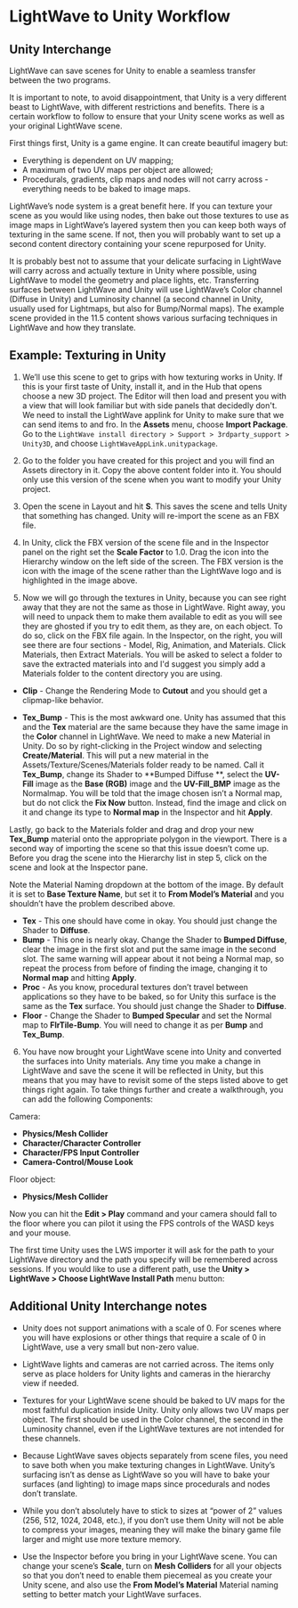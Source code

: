 # LightWave to Unity Workflow

[//]: # (<contribute-url for="Shortcut.md,coroutines-basics.md,coroutines-basic-jvm.md,cancellation-and-timeouts.md,composing-suspending-functions.md,coroutine-context-and-dispatchers.md,flow.md,channels.md,exception-handling.md,shared-mutable-state-and-concurrency.md,select-expression.md,debug-coroutines-with-idea.md,debug-flow-with-idea.md">https://github.com/Kotlin/kotlinx.coroutines/edit/master/docs/topics/</contribute-url>)

## Unity Interchange


LightWave can save scenes for Unity to enable a seamless transfer between the two programs.

It is important to note, to avoid disappointment, that Unity is a very different beast to LightWave, with different
restrictions and benefits. There is a certain workflow to follow to ensure that your Unity scene works as well as your
original LightWave scene.

First things first, Unity is a game engine. It can create beautiful imagery but:

* Everything is dependent on UV mapping;
* A maximum of two UV maps per object are allowed;
* Procedurals, gradients, clip maps and nodes will not carry across - everything needs to be baked to image maps.

LightWave’s node system is a great benefit here. If you can texture your scene as you would like using nodes, then bake
out those textures to use as image maps in LightWave’s layered system then you can keep both ways of texturing in the
same scene. If not, then you will probably want to set up a second content directory containing your scene repurposed
for Unity.

It is probably best not to assume that your delicate surfacing in LightWave will carry across and actually texture in
Unity where possible, using LightWave to model the geometry and place lights, etc. Transferring surfaces between
LightWave and Unity will use LightWave’s Color channel (Diffuse in Unity) and Luminosity channel (a second channel in
Unity, usually used for Lightmaps, but also for Bump/Normal maps). The example scene provided in the 11.5 content shows
various surfacing techniques in LightWave and how they translate.

## Example: Texturing in Unity

1. We’ll use this scene to get to grips with how texturing works in Unity. If this is your first taste of Unity, install
   it, and in the Hub that opens choose a new 3D project. The Editor will then load and present you with a view that
   will look familiar but with side panels that decidedly don't. We need to install the LightWave applink for Unity to
   make sure that we can send items to and fro. In the **Assets** menu, choose **Import Package**. Go to
   the `LightWave install directory > Support > 3rdparty_support > Unity3D`, and choose `LightWaveAppLink.unitypackage`.

2. Go to the folder you have created for this project and you will find an Assets directory in it. Copy the above
   content folder into it. You should only use this version of the scene when you want to modify your Unity project.

3. Open the scene in Layout and hit <shortcut>**S**</shortcut>. This saves the scene and tells Unity that something has
   changed. Unity will re-import the scene as an FBX file.

4. In Unity, click the FBX version of the scene file and in the Inspector panel on the right set the **Scale Factor** to
   1.0. Drag the icon into the Hierarchy window on the left side of the screen. The FBX version is the icon with the
   image of the scene rather than the LightWave logo and is highlighted in the image above.

5. Now we will go through the textures in Unity, because you can see right away that they are not the same as those in
   LightWave. Right away, you will need to unpack them to make them available to edit as you will see they are ghosted
   if you try to edit them, as they are, on each object. To do so, click on the FBX file again. In the Inspector, on the
   right, you will see there are four sections - Model, Rig, Animation, and Materials. Click Materials, then Extract
   Materials. You will be asked to select a folder to save the extracted materials into and I'd suggest you simply add a
   Materials folder to the content directory you are using.

* **Clip** - Change the Rendering Mode to **Cutout** and you should get a clipmap-like behavior.

* **Tex_Bump** - This is the most awkward one. Unity has assumed that this and the **Tex** material are the same because
  they have the same image in the **Color** channel in LightWave. We need to make a new Material in Unity. Do so by
  right-clicking in the Project window and selecting **Create/Material**. This will put a new material in the
  Assets/Texture/Scenes/Materials folder ready to be named. Call it **Tex_Bump**, change its Shader to **Bumped Diffuse
  **, select the **UV-Fill** image as the **Base (RGB)** image and the **UV-Fill_BMP** image as the Normalmap. You will
  be told that the image chosen isn’t a Normal map, but do not click the **Fix Now** button. Instead, find the image and
  click on it and change its type to **Normal map** in the Inspector and hit **Apply**.

Lastly, go back to the Materials folder and drag and drop your new **Tex_Bump** material onto the appropriate polygon in
the viewport. There is a second way of importing the scene so that this issue doesn’t come up. Before you drag the scene
into the Hierarchy list in step 5, click on the scene and look at the Inspector pane.

Note the Material Naming dropdown at the bottom of the image. By default it is set to **Base Texture Name**, but set it
to **From Model’s Material** and you shouldn’t have the problem described above.

* **Tex** - This one should have come in okay. You should just change the Shader to **Diffuse**.
* **Bump** - This one is nearly okay. Change the Shader to **Bumped Diffuse**, clear the image in the first slot and put
  the same image in the second slot. The same warning will appear about it not being a Normal map, so repeat the process
  from before of finding the image, changing it to **Normal map** and hitting **Apply**.
* **Proc** - As you know, procedural textures don’t travel between applications so they have to be baked, so for Unity
  this surface is the same as the **Tex** surface. You should just change the Shader to **Diffuse**.
* **Floor** - Change the Shader to **Bumped Specular** and set the Normal map to **FlrTile-Bump**. You will need to
  change it as per **Bump** and **Tex_Bump**.

6. You have now brought your LightWave scene into Unity and converted the surfaces into Unity materials. Any time you
   make a change in LightWave and save the scene it will be reflected in Unity, but this means that you may have to
   revisit some of the steps listed above to get things right again. To take things further and create a walkthrough,
   you can add the following Components:

Camera:

* **Physics/Mesh Collider**
* **Character/Character Controller**
* **Character/FPS Input Controller**
* **Camera-Control/Mouse Look**

Floor object:

* **Physics/Mesh Collider**

Now you can hit the **Edit > Play** command and your camera should fall to the floor where you can pilot it using the
FPS controls of the WASD keys and your mouse.

The first time Unity uses the LWS importer it will ask for the path to your LightWave directory and the path you specify
will be remembered across sessions. If you would like to use a different path, use the **Unity > LightWave > Choose
LightWave Install Path** menu button:

## Additional Unity Interchange notes

* Unity does not support animations with a scale of 0. For scenes where you will have explosions or other things that
  require a scale of 0 in LightWave, use a very small but non-zero value.
* LightWave lights and cameras are not carried across. The items only serve as place holders for Unity lights and
  cameras in the hierarchy view if needed.
* Textures for your LightWave scene should be baked to UV maps for the most faithful duplication inside Unity. Unity
  only allows two UV maps per object. The first should be used in the Color channel, the second in the Luminosity
  channel, even if the LightWave textures are not intended for these channels.
* Because LightWave saves objects separately from scene files, you need to save both when you make texturing changes in
  LightWave. Unity’s surfacing isn’t as dense as LightWave so you will have to bake your surfaces (and lighting) to
  image maps since procedurals and nodes don’t translate.
* While you don’t absolutely have to stick to sizes at “power of 2” values (256, 512, 1024, 2048, etc.), if you don’t
  use them Unity will not be able to compress your images, meaning they will make the binary game file larger and might
  use more texture memory.

* Use the Inspector before you bring in your LightWave scene. You can change your scene’s **Scale**, turn on **Mesh
  Colliders** for all your objects so that you don’t need to enable them piecemeal as you create your Unity scene, and
  also use the **From Model’s Material** Material naming setting to better match your LightWave surfaces.
